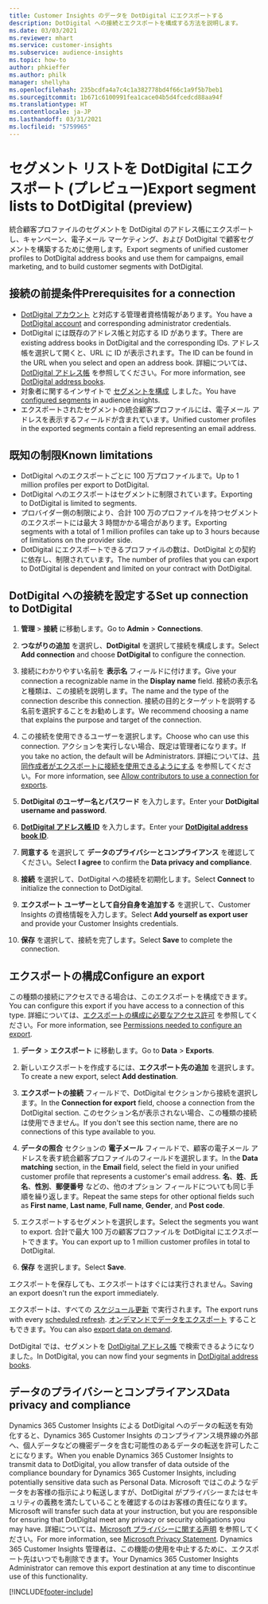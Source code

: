 ```yaml
---
title: Customer Insights のデータを DotDigital にエクスポートする
description: DotDigital への接続とエクスポートを構成する方法を説明します。
ms.date: 03/03/2021
ms.reviewer: mhart
ms.service: customer-insights
ms.subservice: audience-insights
ms.topic: how-to
author: phkieffer
ms.author: philk
manager: shellyha
ms.openlocfilehash: 235bcdfa4a7c4c1a382778bd4f66c1a9f5b7beb1
ms.sourcegitcommit: 1b671c6100991fea1cace04b5d4fcedcd88aa94f
ms.translationtype: HT
ms.contentlocale: ja-JP
ms.lasthandoff: 03/31/2021
ms.locfileid: "5759965"
---
```

# <a name="export-segment-lists-to-dotdigital-preview"></a><span data-ttu-id="70c6c-103">セグメント リストを DotDigital にエクスポート (プレビュー)</span><span class="sxs-lookup"><span data-stu-id="70c6c-103">Export segment lists to DotDigital (preview)</span></span>

<span data-ttu-id="70c6c-104">統合顧客プロファイルのセグメントを DotDigital のアドレス帳にエクスポートし、キャンペーン、電子メール マーケティング、および DotDigital で顧客セグメントを構築するために使用します。</span><span class="sxs-lookup"><span data-stu-id="70c6c-104">Export segments of unified customer profiles to DotDigital address books and use them for campaigns, email marketing, and to build customer segments with DotDigital.</span></span> 

## <a name="prerequisites-for-a-connection"></a><span data-ttu-id="70c6c-105">接続の前提条件</span><span class="sxs-lookup"><span data-stu-id="70c6c-105">Prerequisites for a connection</span></span>

-   <span data-ttu-id="70c6c-106">[DotDigital アカウント](https://dotdigital.com/) と対応する管理者資格情報があります。</span><span class="sxs-lookup"><span data-stu-id="70c6c-106">You have a [DotDigital account](https://dotdigital.com/) and corresponding administrator credentials.</span></span>
-   <span data-ttu-id="70c6c-107">DotDigital には既存のアドレス帳と対応する ID があります。</span><span class="sxs-lookup"><span data-stu-id="70c6c-107">There are existing address books in DotDigital and the corresponding IDs.</span></span> <span data-ttu-id="70c6c-108">アドレス帳を選択して開くと、URL に ID が表示されます。</span><span class="sxs-lookup"><span data-stu-id="70c6c-108">The ID can be found in the URL when you select and open an address book.</span></span> <span data-ttu-id="70c6c-109">詳細については、[DotDigital アドレス帳](https://support.dotdigital.com/hc/articles/212211968-Creating-an-address-book) を参照してください。</span><span class="sxs-lookup"><span data-stu-id="70c6c-109">For more information, see [DotDigital address books](https://support.dotdigital.com/hc/articles/212211968-Creating-an-address-book).</span></span>
-   <span data-ttu-id="70c6c-110">対象者に関するインサイトで [セグメントを構成](segments.md) しました。</span><span class="sxs-lookup"><span data-stu-id="70c6c-110">You have [configured segments](segments.md) in audience insights.</span></span>
-   <span data-ttu-id="70c6c-111">エクスポートされたセグメントの統合顧客プロファイルには、電子メール アドレスを表示するフィールドが含まれています。</span><span class="sxs-lookup"><span data-stu-id="70c6c-111">Unified customer profiles in the exported segments contain a field representing an email address.</span></span>

## <a name="known-limitations"></a><span data-ttu-id="70c6c-112">既知の制限</span><span class="sxs-lookup"><span data-stu-id="70c6c-112">Known limitations</span></span>

- <span data-ttu-id="70c6c-113">DotDigital へのエクスポートごとに 100 万プロファイルまで。</span><span class="sxs-lookup"><span data-stu-id="70c6c-113">Up to 1 million profiles per export to DotDigital.</span></span>
- <span data-ttu-id="70c6c-114">DotDigital へのエクスポートはセグメントに制限されています。</span><span class="sxs-lookup"><span data-stu-id="70c6c-114">Exporting to DotDigital is limited to segments.</span></span>
- <span data-ttu-id="70c6c-115">プロバイダー側の制限により、合計 100 万のプロファイルを持つセグメントのエクスポートには最大 3 時間かかる場合があります。</span><span class="sxs-lookup"><span data-stu-id="70c6c-115">Exporting segments with a total of 1 million profiles can take up to 3 hours because of limitations on the provider side.</span></span> 
- <span data-ttu-id="70c6c-116">DotDigital にエクスポートできるプロファイルの数は、DotDigital との契約に依存し、制限されています。</span><span class="sxs-lookup"><span data-stu-id="70c6c-116">The number of profiles that you can export to DotDigital is dependent and limited on your contract with DotDigital.</span></span>

## <a name="set-up-connection-to-dotdigital"></a><span data-ttu-id="70c6c-117">DotDigital への接続を設定する</span><span class="sxs-lookup"><span data-stu-id="70c6c-117">Set up connection to DotDigital</span></span>

1. <span data-ttu-id="70c6c-118">**管理** > **接続** に移動します。</span><span class="sxs-lookup"><span data-stu-id="70c6c-118">Go to **Admin** > **Connections**.</span></span>

1. <span data-ttu-id="70c6c-119">**つながりの追加** を選択し、**DotDigital** を選択して接続を構成します。</span><span class="sxs-lookup"><span data-stu-id="70c6c-119">Select **Add connection** and choose **DotDigital** to configure the connection.</span></span>

1. <span data-ttu-id="70c6c-120">接続にわかりやすい名前を **表示名** フィールドに付けます。</span><span class="sxs-lookup"><span data-stu-id="70c6c-120">Give your connection a recognizable name in the **Display name** field.</span></span> <span data-ttu-id="70c6c-121">接続の表示名と種類は、この接続を説明します。</span><span class="sxs-lookup"><span data-stu-id="70c6c-121">The name and the type of the connection describe this connection.</span></span> <span data-ttu-id="70c6c-122">接続の目的とターゲットを説明する名前を選択することをお勧めします。</span><span class="sxs-lookup"><span data-stu-id="70c6c-122">We recommend choosing a name that explains the purpose and target of the connection.</span></span>

1. <span data-ttu-id="70c6c-123">この接続を使用できるユーザーを選択します。</span><span class="sxs-lookup"><span data-stu-id="70c6c-123">Choose who can use this connection.</span></span> <span data-ttu-id="70c6c-124">アクションを実行しない場合、既定は管理者になります。</span><span class="sxs-lookup"><span data-stu-id="70c6c-124">If you take no action, the default will be Administrators.</span></span> <span data-ttu-id="70c6c-125">詳細については、[共同作成者がエクスポートに接続を使用できるようにする](connections.md#allow-contributors-to-use-a-connection-for-exports) を参照してください。</span><span class="sxs-lookup"><span data-stu-id="70c6c-125">For more information, see [Allow contributors to use a connection for exports](connections.md#allow-contributors-to-use-a-connection-for-exports).</span></span>

1. <span data-ttu-id="70c6c-126">**DotDigital のユーザー名とパスワード** を入力します。</span><span class="sxs-lookup"><span data-stu-id="70c6c-126">Enter your **DotDigital username and password**.</span></span>

1. <span data-ttu-id="70c6c-127">**[DotDigital アドレス帳 ID](https://support.dotdigital.com/hc/articles/212211968-Creating-an-address-book)** を入力します。</span><span class="sxs-lookup"><span data-stu-id="70c6c-127">Enter your **[DotDigital address book ID](https://support.dotdigital.com/hc/articles/212211968-Creating-an-address-book)**.</span></span>

1. <span data-ttu-id="70c6c-128">**同意する** を選択して **データのプライバシーとコンプライアンス** を確認してください。</span><span class="sxs-lookup"><span data-stu-id="70c6c-128">Select **I agree** to confirm the **Data privacy and compliance**.</span></span>

1. <span data-ttu-id="70c6c-129">**接続** を選択して、DotDigital への接続を初期化します。</span><span class="sxs-lookup"><span data-stu-id="70c6c-129">Select **Connect** to initialize the connection to DotDigital.</span></span>

1. <span data-ttu-id="70c6c-130">**エクスポート ユーザーとして自分自身を追加する** を選択して、Customer Insights の資格情報を入力します。</span><span class="sxs-lookup"><span data-stu-id="70c6c-130">Select **Add yourself as export user** and provide your Customer Insights credentials.</span></span>

1. <span data-ttu-id="70c6c-131">**保存** を選択して、接続を完了します。</span><span class="sxs-lookup"><span data-stu-id="70c6c-131">Select **Save** to complete the connection.</span></span> 

## <a name="configure-an-export"></a><span data-ttu-id="70c6c-132">エクスポートの構成</span><span class="sxs-lookup"><span data-stu-id="70c6c-132">Configure an export</span></span>

<span data-ttu-id="70c6c-133">この種類の接続にアクセスできる場合は、このエクスポートを構成できます。</span><span class="sxs-lookup"><span data-stu-id="70c6c-133">You can configure this export if you have access to a connection of this type.</span></span> <span data-ttu-id="70c6c-134">詳細については、[エクスポートの構成に必要なアクセス許可](export-destinations.md#set-up-a-new-export) を参照してください。</span><span class="sxs-lookup"><span data-stu-id="70c6c-134">For more information, see [Permissions needed to configure an export](export-destinations.md#set-up-a-new-export).</span></span>

1. <span data-ttu-id="70c6c-135">**データ** > **エクスポート** に移動します。</span><span class="sxs-lookup"><span data-stu-id="70c6c-135">Go to **Data** > **Exports**.</span></span>

1. <span data-ttu-id="70c6c-136">新しいエクスポートを作成するには、**エクスポート先の追加** を選択します。</span><span class="sxs-lookup"><span data-stu-id="70c6c-136">To create a new export, select **Add destination**.</span></span>

1. <span data-ttu-id="70c6c-137">**エクスポートの接続** フィールドで、DotDigital セクションから接続を選択します。</span><span class="sxs-lookup"><span data-stu-id="70c6c-137">In the **Connection for export** field, choose a connection from the DotDigital section.</span></span> <span data-ttu-id="70c6c-138">このセクション名が表示されない場合、この種類の接続は使用できません。</span><span class="sxs-lookup"><span data-stu-id="70c6c-138">If you don't see this section name, there are no connections of this type available to you.</span></span>


1. <span data-ttu-id="70c6c-139">**データの照合** セクションの **電子メール** フィールドで、顧客の電子メール アドレスを表す統合顧客プロファイルのフィールドを選択します。</span><span class="sxs-lookup"><span data-stu-id="70c6c-139">In the **Data matching** section, in the **Email** field, select the field in your unified customer profile that represents a customer's email address.</span></span> <span data-ttu-id="70c6c-140">**名**、**姓**、**氏名**、**性別**、**郵便番号** などの、他のオプション フィールドについても同じ手順を繰り返します。</span><span class="sxs-lookup"><span data-stu-id="70c6c-140">Repeat the same steps for other optional fields such as **First name**, **Last name**, **Full name**, **Gender**, and **Post code**.</span></span>

1. <span data-ttu-id="70c6c-141">エクスポートするセグメントを選択します。</span><span class="sxs-lookup"><span data-stu-id="70c6c-141">Select the segments you want to export.</span></span> <span data-ttu-id="70c6c-142">合計で最大 100 万の顧客プロファイルを DotDigital にエクスポートできます。</span><span class="sxs-lookup"><span data-stu-id="70c6c-142">You can export up to 1 million customer profiles in total to DotDigital.</span></span>

1. <span data-ttu-id="70c6c-143">**保存** を選択します。</span><span class="sxs-lookup"><span data-stu-id="70c6c-143">Select **Save**.</span></span>

<span data-ttu-id="70c6c-144">エクスポートを保存しても、エクスポートはすぐには実行されません。</span><span class="sxs-lookup"><span data-stu-id="70c6c-144">Saving an export doesn't run the export immediately.</span></span>

<span data-ttu-id="70c6c-145">エクスポートは、すべての [スケジュール更新](system.md#schedule-tab) で実行されます。</span><span class="sxs-lookup"><span data-stu-id="70c6c-145">The export runs with every [scheduled refresh](system.md#schedule-tab).</span></span> <span data-ttu-id="70c6c-146">[オンデマンドでデータをエクスポート](export-destinations.md#run-exports-on-demand) することもできます。</span><span class="sxs-lookup"><span data-stu-id="70c6c-146">You can also [export data on demand](export-destinations.md#run-exports-on-demand).</span></span> 
 
<span data-ttu-id="70c6c-147">DotDigital では、セグメントを [DotDigital アドレス帳](https://support.dotdigital.com/hc/articles/212211968-Creating-an-address-book) で検索できるようになりました。</span><span class="sxs-lookup"><span data-stu-id="70c6c-147">In DotDigital, you can now find your segments in [DotDigital address books](https://support.dotdigital.com/hc/articles/212211968-Creating-an-address-book).</span></span>


## <a name="data-privacy-and-compliance"></a><span data-ttu-id="70c6c-148">データのプライバシーとコンプライアンス</span><span class="sxs-lookup"><span data-stu-id="70c6c-148">Data privacy and compliance</span></span>

<span data-ttu-id="70c6c-149">Dynamics 365 Customer Insights による DotDigital へのデータの転送を有効化すると、Dynamics 365 Customer Insights のコンプライアンス境界線の外部へ、個人データなどの機密データを含む可能性のあるデータの転送を許可したことになります。</span><span class="sxs-lookup"><span data-stu-id="70c6c-149">When you enable Dynamics 365 Customer Insights to transmit data to DotDigital, you allow transfer of data outside of the compliance boundary for Dynamics 365 Customer Insights, including potentially sensitive data such as Personal Data.</span></span> <span data-ttu-id="70c6c-150">Microsoft ではこのようなデータをお客様の指示により転送しますが、DotDigital がプライバシーまたはセキュリティの義務を満たしていることを確認するのはお客様の責任になります。</span><span class="sxs-lookup"><span data-stu-id="70c6c-150">Microsoft will transfer such data at your instruction, but you are responsible for ensuring that DotDigital meet any privacy or security obligations you may have.</span></span> <span data-ttu-id="70c6c-151">詳細については、[Microsoft プライバシーに関する声明](https://go.microsoft.com/fwlink/?linkid=396732) を参照してください。</span><span class="sxs-lookup"><span data-stu-id="70c6c-151">For more information, see [Microsoft Privacy Statement](https://go.microsoft.com/fwlink/?linkid=396732).</span></span>
<span data-ttu-id="70c6c-152">Dynamics 365 Customer Insights 管理者は、この機能の使用を中止するために、エクスポート先はいつでも削除できます。</span><span class="sxs-lookup"><span data-stu-id="70c6c-152">Your Dynamics 365 Customer Insights Administrator can remove this export destination at any time to discontinue use of this functionality.</span></span>


[!INCLUDE[footer-include](../includes/footer-banner.md)]
